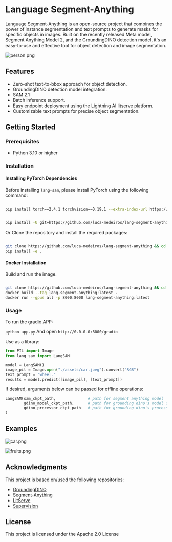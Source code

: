# Language Segment-Anything

Language Segment-Anything is an open-source project that combines the power of instance segmentation and text prompts to generate masks for specific objects in images. Built on the recently released Meta model, Segment Anything Model 2, and the GroundingDINO detection model, it's an easy-to-use and effective tool for object detection and image segmentation.

![person.png](/assets/outputs/person.png)

## Features

- Zero-shot text-to-bbox approach for object detection.
- GroundingDINO detection model integration.
- SAM 2.1
- Batch inference support.
- Easy endpoint deployment using the Lightning AI litserve platform.
- Customizable text prompts for precise object segmentation.

## Getting Started

### Prerequisites

- Python 3.10 or higher

### Installation

#### Installing PyTorch Dependencies

Before installing `lang-sam`, please install PyTorch using the following command:

```bash

pip install torch==2.4.1 torchvision==0.19.1 --extra-index-url https://download.pytorch.org/whl/cu124

```

```bash

pip install -U git+https://github.com/luca-medeiros/lang-segment-anything.git

```

Or
Clone the repository and install the required packages:

```bash

git clone https://github.com/luca-medeiros/lang-segment-anything && cd lang-segment-anything
pip install -e .

```

#### Docker Installation

Build and run the image.

```bash

git clone https://github.com/luca-medeiros/lang-segment-anything && cd lang-segment-anything
docker build --tag lang-segment-anything:latest .
docker run --gpus all -p 8000:8000 lang-segment-anything:latest

```

### Usage

To run the gradio APP:

`python app.py`
And open `http://0.0.0.0:8000/gradio`

Use as a library:

```python
from PIL import Image
from lang_sam import LangSAM

model = LangSAM()
image_pil = Image.open("./assets/car.jpeg").convert("RGB")
text_prompt = "wheel."
results = model.predict([image_pil], [text_prompt])
```

If desired, arguments below can be passed for offline operations:
```python
LangSAM(sam_ckpt_path,              # path for segment anything model
        gdino_model_ckpt_path,      # path for grounding dino's model checkpoint
        gdino_processor_ckpt_path   # path for grounding dino's processor checkpoint
)
```

## Examples

![car.png](/assets/outputs/car.png)

![fruits.png](/assets/outputs/fruits.png)

## Acknowledgments

This project is based on/used the following repositories:

- [GroundingDINO](https://github.com/IDEA-Research/GroundingDINO)
- [Segment-Anything](https://github.com/facebookresearch/segment-anything-2)
- [LitServe](https://github.com/Lightning-AI/LitServe/)
- [Supervision](https://github.com/roboflow/supervision)

## License

This project is licensed under the Apache 2.0 License
